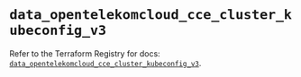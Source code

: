 # `data_opentelekomcloud_cce_cluster_kubeconfig_v3`

Refer to the Terraform Registry for docs: [`data_opentelekomcloud_cce_cluster_kubeconfig_v3`](https://registry.terraform.io/providers/opentelekomcloud/opentelekomcloud/1.36.44/docs/data-sources/cce_cluster_kubeconfig_v3).
